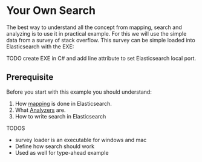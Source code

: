# Your Own Search

The best way to understand all the concept from mapping, search and analyzing is to use it in practical example.
For this we will use the simple data from a survey of stack overflow.
This survey can be simple loaded into Elasticsearch with the EXE:

TODO create EXE in C# and add line attribute to set Elasticsearch local port.

## Prerequisite

Before you start with this example you should understand:

1. How [mapping](../Mapping) is done in Elasticsearch.
2. What [Analyzers](../Analyzer) are.
3. How to write search in Elasticsearch

TODOS

* survey loader is an executable for windows and mac
* Define how search should work
* Used as well for type-ahead example
